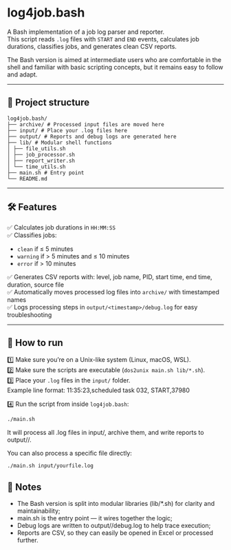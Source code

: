 # log4job.bash

A Bash implementation of a job log parser and reporter.  
This script reads `.log` files with `START` and `END` events, calculates job durations, classifies jobs, and generates clean CSV reports.

The Bash version is aimed at intermediate users who are comfortable in the shell and familiar with basic scripting concepts, but it remains easy to follow and adapt.

---

## 📂 Project structure

```
log4job.bash/
├── archive/ # Processed input files are moved here
├── input/ # Place your .log files here
├── output/ # Reports and debug logs are generated here
├── lib/ # Modular shell functions
│ ├── file_utils.sh
│ ├── job_processor.sh
│ ├── report_writer.sh
│ └── time_utils.sh
├── main.sh # Entry point
└── README.md
```

---

## 🛠 Features

✅ Calculates job durations in `HH:MM:SS`  
✅ Classifies jobs:
- `clean` if ≤ 5 minutes
- `warning` if > 5 minutes and ≤ 10 minutes
- `error` if > 10 minutes

✅ Generates CSV reports with: level, job name, PID, start time, end time, duration, source file  
✅ Automatically moves processed log files into `archive/` with timestamped names  
✅ Logs processing steps in `output/<timestamp>/debug.log` for easy troubleshooting

---

## 🚀 How to run

1️⃣ Make sure you’re on a Unix-like system (Linux, macOS, WSL).  
2️⃣ Make sure the scripts are executable (`dos2unix main.sh lib/*.sh`).  
3️⃣ Place your `.log` files in the `input/` folder.  
   Example line format: 11:35:23,scheduled task 032, START,37980

4️⃣ Run the script from inside `log4job.bash`:
```bash
./main.sh
```

It will process all .log files in input/, archive them, and write reports to output/<timestamp>/.

You can also process a specific file directly:
```
./main.sh input/yourfile.log
```
## 📝 Notes
- The Bash version is split into modular libraries (lib/*.sh) for clarity and maintainability;
- main.sh is the entry point — it wires together the logic;
- Debug logs are written to output/<timestamp>/debug.log to help trace execution;
- Reports are CSV, so they can easily be opened in Excel or processed further.
